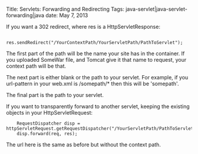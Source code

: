 Title: Servlets: Forwarding and Redirecting
Tags: java-servlet|java-servlet-forwarding|java
date: May 7, 2013

If you want a 302 redirect, where res is a HttpServletResponse:

		res.sendRedirect("/YourContextPath/YourServletPath/PathToServlet");

The first part of the path will be the name your site has in the container. If you uploaded SomeWar file, and Tomcat give it that name to request, your context path will be that.

The next part is either blank or the path to your servlet. For example, if you url-pattern in your web.xml is /somepath/* then this will be 'somepath'.

The final part is the path to your servlet.

If you want to transparently forward to another servlet, keeping the existing objects in your HttpServletRequest:

		RequestDispatcher disp = httpServletRequest.getRequestDispatcher("/YourServletPath/PathToServlet");
		disp.forward(req, res);

The url here is the same as before but without the context path.
